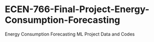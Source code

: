 # ECEN-766-Final-Project-Energy-Consumption-Forecasting
Energy Consumption Forecasting ML Project Data and Codes
